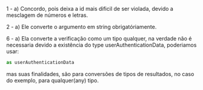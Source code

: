 1 - a) Concordo, pois deixa a id mais dificil de ser violada, devido a mesclagem de números e letras.

2 - a) Ele converte o argumento em string obrigatóriamente.

6 - a) Ela converte a verificação como um tipo qualquer, na verdade não é necessaria devido a existência do type userAuthenticationData, poderiamos usar:
```js
as userAuthenticationData
```  
mas suas finalidades, são para conversões de tipos de resultados, no caso do exemplo, para qualquer(any) tipo.
